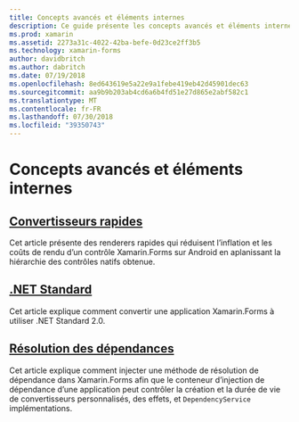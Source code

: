 ```yaml
---
title: Concepts avancés et éléments internes
description: Ce guide présente les concepts avancés et éléments internes de Xamarin.Forms. Cela inclut actuellement des articles sur les renderers rapides et .NET Standard.
ms.prod: xamarin
ms.assetid: 2273a31c-4022-42ba-befe-0d23ce2ff3b5
ms.technology: xamarin-forms
author: davidbritch
ms.author: dabritch
ms.date: 07/19/2018
ms.openlocfilehash: 8ed643619e5a22e9a1febe419eb42d45901dec63
ms.sourcegitcommit: aa9b9b203ab4cd6a6b4fd51e27d865e2abf582c1
ms.translationtype: MT
ms.contentlocale: fr-FR
ms.lasthandoff: 07/30/2018
ms.locfileid: "39350743"
---
```

# <a name="advanced-concepts--internals"></a>Concepts avancés et éléments internes

## <a name="fast-renderersfast-renderersmd"></a>[Convertisseurs rapides](fast-renderers.md)

Cet article présente des renderers rapides qui réduisent l’inflation et les coûts de rendu d’un contrôle Xamarin.Forms sur Android en aplanissant la hiérarchie des contrôles natifs obtenue.

## <a name="net-standardnet-standardmd"></a>[.NET Standard](net-standard.md)

Cet article explique comment convertir une application Xamarin.Forms à utiliser .NET Standard 2.0.

## <a name="dependency-resolutiondependency-resolutionmd"></a>[Résolution des dépendances](dependency-resolution.md)

Cet article explique comment injecter une méthode de résolution de dépendance dans Xamarin.Forms afin que le conteneur d’injection de dépendance d’une application peut contrôler la création et la durée de vie de convertisseurs personnalisés, des effets, et `DependencyService` implémentations.
